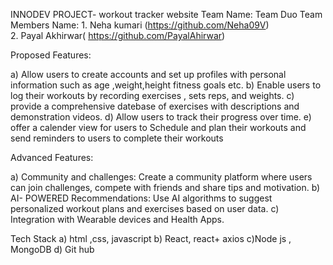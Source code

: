 
INNODEV PROJECT- workout tracker website
Team Name: Team Duo
Team Members Name: 1. Neha kumari (https://github.com/Neha09V)   
                   2. Payal Akhirwar( https://github.com/PayalAhirwar)
                   
Proposed Features:

 a) Allow users to create accounts and set up profiles with personal information such as age ,weight,height fitness goals etc.
 b) Enable users to log their workouts by recording exercises , sets reps, and weights.
 c) provide a comprehensive datebase of exercises with descriptions and demonstration videos.
 d) Allow users to track their progress over time.
 e) offer a calender view for users to Schedule and plan their workouts and send reminders to users to complete their workouts
 
 Advanced Features: 

 a) Community and challenges: Create a community platform where users can join challenges, compete with friends and share tips
 and motivation.
 b) AI- POWERED Recommendations: Use AI algorithms to suggest personalized workout plans and exercises based on user data.
 c) Integration with Wearable devices and Health Apps.


 Tech Stack 
 a) html ,css, javascript
 b) React, react+ axios
 c)Node js , MongoDB
 d) Git hub
